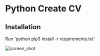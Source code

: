 # Python Create CV

## Installation 
Run 'python pip3 install -r requirements.txt'

![screen_shot](https://user-images.githubusercontent.com/26669358/189485887-430c631a-9e19-47d4-9661-546440b81290.PNG)
